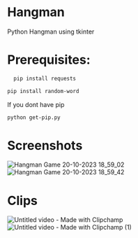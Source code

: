 # Hangman
Python Hangman using tkinter

# Prerequisites: 

```bash
  pip install requests
```
```bash
pip install random-word
```
If you dont have pip
```bash
python get-pip.py
```

# Screenshots
![Hangman Game 20-10-2023 18_59_02](https://github.com/TheGhossst/Hangman/assets/116820865/0d4912f6-8d80-46d8-a655-2ec6bee8a3ba)
![Hangman Game 20-10-2023 18_59_42](https://github.com/TheGhossst/Hangman/assets/116820865/5a855497-7bab-4ce7-93f6-baf21e069945)


# Clips
![Untitled video - Made with Clipchamp](https://github.com/TheGhossst/Hangman/assets/116820865/2e67a53b-94de-4631-b038-61e9a455ad8d)
![Untitled video - Made with Clipchamp (1)](https://github.com/TheGhossst/Hangman/assets/116820865/705028cd-a023-498c-9004-6d47e141aaeb)
